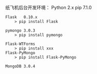 纸飞机后台开发环境：
    Python  2.x
    pip     7.1.0

    Flask   0.10.x
        > pip install Flask

    pymongo 3.0.3
        > pip install pymongo

    Flask-WTForms
        > pip install xxx
    Flask-PyMongo
        > pip install Flask-PyMongo

    MongoDB 3.0.4
